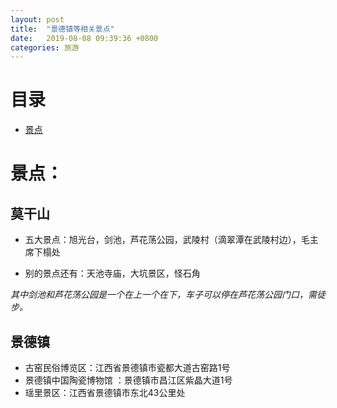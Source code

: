 ```yaml
---
layout: post
title:  "景德镇等相关景点"
date:   2019-08-08 09:39:36 +0800
categories: 旅游
---
```

# 目录
* [景点](#景点)


# 景点：

## 莫干山
* 五大景点：旭光台，剑池，芦花荡公园，武陵村（滴翠潭在武陵村边），毛主席下榻处

* 别的景点还有：天池寺庙，大坑景区，怪石角

*其中剑池和芦花荡公园是一个在上一个在下，车子可以停在芦花荡公园门口，需徒步。*


## 景德镇

* 古窑民俗博览区：江西省景德镇市瓷都大道古窑路1号
* 景德镇中国陶瓷博物馆 ：景德镇市昌江区紫晶大道1号
* 瑶里景区：江西省景德镇市东北43公里处

